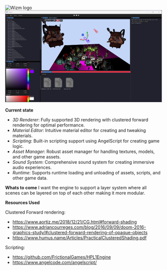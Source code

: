 ![Wizm logo](https://github.com/SebastianRautenbach/WIZM-Game-Engine/blob/main/RenderEngine/res/Picture1.png 'Wizm logo')
![ScreenShot1](https://github.com/SebastianRautenbach/3D-Game-Engine/blob/main/RenderEngine/res/screenshot2.png)

**Current state**
- *3D Renderer*: Fully supported 3D rendering with clustered forward rendering for optimal performance.
- *Material Editor*: Intuitive material editor for creating and tweaking materials.
- *Scripting*: Built-in scripting support using AngelScript for creating game logic.
- *Asset Manager*: Robust asset manager for handling textures, models, and other game assets.
- *Sound System*: Comprehensive sound system for creating immersive audio experiences.
- *Runtime*: Supports runtime loading and unloading of assets, scripts, and other game data.

**Whats to come**
I want the engine to support a layer system where all scenes can be layered on top of each other making it more modular.

**Resources Used**

Clustered Forward rendering:
- https://www.aortiz.me/2018/12/21/CG.html#forward-shading
- https://www.adriancourreges.com/blog/2016/09/09/doom-2016-graphics-study/#clustered-forward-rendering-of-opaque-objects
- https://www.humus.name/Articles/PracticalClusteredShading.pdf

Scripting:
- https://github.com/FrictionalGames/HPL1Engine
- https://www.angelcode.com/angelscript/

